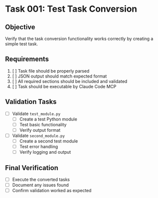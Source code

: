 # Task 001: Test Task Conversion

## Objective
Verify that the task conversion functionality works correctly by creating a simple test task.

## Requirements
1. [ ] Task file should be properly parsed
2. [ ] JSON output should match expected format
3. [ ] All required sections should be included and validated
4. [ ] Task should be executable by Claude Code MCP

## Validation Tasks
- [ ] Validate `test_module.py`
   - [ ] Create a test Python module
   - [ ] Test basic functionality
   - [ ] Verify output format

- [ ] Validate `second_module.py`
   - [ ] Create a second test module
   - [ ] Test error handling
   - [ ] Verify logging and output

## Final Verification
- [ ] Execute the converted tasks
- [ ] Document any issues found
- [ ] Confirm validation worked as expected